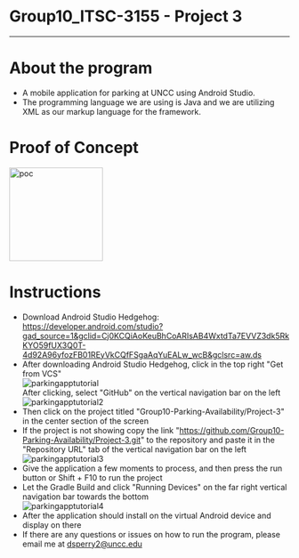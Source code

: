 # Group10_ITSC-3155 - Project 3
***
# About the program
- A mobile application for parking at UNCC using Android Studio.
- The programming language we are using is Java and we are utilizing XML as our markup language for the framework.
# Proof of Concept
<img width="168" alt="poc" src="https://github.com/Group10-Parking-Availability/Project-3/assets/123900271/c3ad3b05-749f-4c77-8a4e-f8a79f7ba66b"></img>
# Instructions
- Download Android Studio Hedgehog: https://developer.android.com/studio?gad_source=1&gclid=Cj0KCQiAoKeuBhCoARIsAB4WxtdTa7EVVZ3dk5RkKYO59fUX3Q0T-4d92A96yfozFB01REyVkCQfFSgaAqYuEALw_wcB&gclsrc=aw.ds
- After downloading Android Studio Hedgehog, click in the top right "Get from VCS"
<br> ![parkingapptutorial](https://github.com/Group10-Parking-Availability/Project-3/assets/123900271/eb1d4c91-bcbb-438d-9d6c-67c39b924d98) <br>
 After clicking, select "GitHub" on the vertical navigation bar on the left
<br> ![parkingapptutorial2](https://github.com/Group10-Parking-Availability/Project-3/assets/123900271/03ca3903-07b1-4def-8cf7-1989f53106fd) <br>
- Then click on the project titled "Group10-Parking-Availability/Project-3" in the center section of the screen
- If the project is not showing copy the link "https://github.com/Group10-Parking-Availability/Project-3.git" to the repository and paste it in the "Repository URL" tab of the vertical navigation bar on the left
<br> ![parkingapptutorial3](https://github.com/Group10-Parking-Availability/Project-3/assets/123900271/8ce5b02c-f39b-4cd6-9bdc-bec59fb321ab) <br>
- Give the application a few moments to process, and then press the run button or Shift + F10 to run the project
- Let the Gradle Build and click "Running Devices" on the far right vertical navigation bar towards the bottom
<br> ![parkingapptutorial4](https://github.com/Group10-Parking-Availability/Project-3/assets/123900271/3d6aedae-d42a-496d-bc7b-451e1d273034) <br>
- After the application should install on the virtual Android device and display on there
- If there are any questions or issues on how to run the program, please email me at dsperry2@uncc.edu
